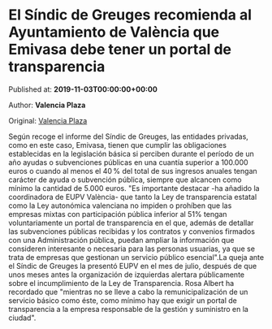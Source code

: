 
# El Síndic de Greuges recomienda al Ayuntamiento de València que Emivasa debe tener un portal de transparencia

Published at: **2019-11-03T00:00:00+00:00**

Author: **Valencia Plaza**

Original: [Valencia Plaza](https://valenciaplaza.com/el-sindic-de-greuges-recomienda-al-ayuntamiento-de-valencia-que-emivasa-debe-tener-un-portal-de-transparencia)

Según recoge el informe del Síndic de Greuges, las entidades privadas, como en este caso, Emivasa, tienen que cumplir las obligaciones establecidas en la legislación básica si perciben durante el período de un año ayudas o subvenciones públicas en una cuantía superior a 100.000 euros o cuando al menos el 40 % del total de sus ingresos anuales tengan carácter de ayuda o subvención pública, siempre que alcancen como mínimo la cantidad de 5.000 euros.
"Es importante destacar -ha añadido la coordinadora de EUPV València- que tanto la Ley de transparencia estatal como la Ley autonómica valenciana no impiden o prohíben que las empresas mixtas con participación pública inferior al 51% tengan voluntariamente un portal de transparencia en el que, además de detallar las subvenciones públicas recibidas y los contratos y convenios firmados con una Administración pública, puedan ampliar la información que consideren interesante o necesaria para las personas usuarias, ya que se trata de empresas que gestionan un servicio público esencial".La queja ante el Síndic de Greuges la presentó EUPV en el mes de julio, después de que unos meses antes la organización de izquierdas alertara públicamente sobre el incumplimiento de la Ley de Transparencia. Rosa Albert ha recordado que "mientras no se lleve a cabo la remunicipalización de un servicio básico como éste, como mínimo hay que exigir un portal de transparencia a la empresa responsable de la gestión y suministro en la ciudad". 
